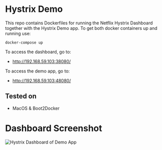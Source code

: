 # Hystrix Demo

This repo contains Dockerfiles for running the Netflix Hystrix Dashboard together with the Hystrix Demo app.
To get both docker containers up and running use:

```
docker-compose up
```

To access the dashboard, go to:

- http://192.168.59.103:38080/

To access the demo app, go to:

- http://192.168.59.103:48080/

## Tested on

- MacOS & Boot2Docker

# Dashboard Screenshot

![Hystrix Dashboard of Demo App](https://github.com/marcelbirkner/docker-hystrix-demo/blob/master/screenshots/hystrix-dashboard.png)



